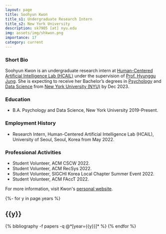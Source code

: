 ```yaml
---
layout: page
title: Soohyun Kwon
title_s1: Undergraduate Research Intern
title_s2: New York University
description: sk7905 [at] nyu.edu
img: assets/img/shkwon.png
importance: 17
category: current
---
```


### Short Bio
<p>Soohyun Kwon is an undergraduate research intern at <a href="http://hcail.github.io">Human-Centered Artificial Intelligence Lab (HCAIL)</a> under the supervision of <a href="http://hyunggujung.com">Prof. Hyunggu Jung</a>. She is expecting to receive her Bachelor’s degrees in <a href="https://as.nyu.edu/departments/psychology">Psychology</a> and <a href="https://cds.nyu.edu">Data Science</a> from <a href="https://www.nyu.edu">New York University (NYU)</a> by Dec 2023.</p>

### Education
<ul>
<li>B.A. Psychology and Data Science, New York University 2019-Present.
</li>
</ul>

### Employment History
<ul>
<li>Research Intern, Human-Centered Artificial Intelligence Lab (HCAIL), University of Seoul, Seoul, Korea from May 2022.
</li>
</ul>

### Professional Activities
<ul>
<li>Student Volunteer, ACM CSCW 2022.
</li>
<li>Student Volunteer, ACM RecSys 2022.
</li>
<li>Student Volunteer, SIGCHI Korea Local Chapter Summer Event 2022.
</li>
<li>Student Volunteer, ACM FAccT 2022.
</li>
</ul>

For more information, visit Kwon's [personal website](https://skwon017.github.io).

<!-- _pages/publications.md -->
<div class="publications">

{%- for y in page.years %}
  <h2 class="year">{{y}}</h2>
  {% bibliography -f papers -q @*[year={{y}}]* %}
{% endfor %}

</div>